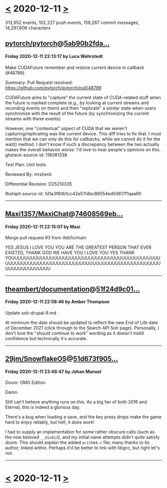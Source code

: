 # [<](2020-12-10.md) 2020-12-11 [>](2020-12-12.md)

313,952 events, 102,227 push events, 159,267 commit messages, 14,297,606 characters


## [pytorch/pytorch](https://github.com/pytorch/pytorch)@[5ab90b2fda...](https://github.com/pytorch/pytorch/commit/5ab90b2fda9a94e45c26be6e567e8d3fbf0e6dfa)
#### Friday 2020-12-11 22:13:17 by Luca Wehrstedt

Make CUDAFuture remember and restore current device in callback (#48789)

Summary:
Pull Request resolved: https://github.com/pytorch/pytorch/pull/48789

CUDAFuture aims to "capture" the current state of CUDA-related stuff when the future is marked complete (e.g., by looking at current streams and recording events on them) and then "replicate" a similar state when users synchronize with the result of the future (by synchronizing the current streams with these events).

However, one "contextual" aspect of CUDA that we weren't capturing/replicating was the current device. This diff tries to fix that. I must mention that we can only do this for callbacks, while we cannot do it for the wait() method. I don't know if such a discrepancy between the two actually makes the overall behavior _worse_. I'd love to hear people's opinions on this.
ghstack-source-id: 118081338

Test Plan: Unit tests

Reviewed By: mrshenli

Differential Revision: D25210335

fbshipit-source-id: 1d1a3f80b1cc42e5114bc88554ed50617f1aaa90

---
## [Maxi1357/MaxiChat](https://github.com/Maxi1357/MaxiChat)@[74608569eb...](https://github.com/Maxi1357/MaxiChat/commit/74608569eb66758ad5820bba1a77cbefe417ef78)
#### Friday 2020-12-11 22:15:07 by Maxi

Merge pull request #3 from Abb1x/main

YES JESUS I LOVE YOU YOU ARE THE GREATEST PERSON THAT EVER EXISTED, THANK GOD WE HAVE YOU I LOVE YOU YES THANK YOUUUUUUUUUUUUUUUUUUUUUUUUUUUUUUUUUUUUUUUUUUUUUUUUUUUUUUUUUUUUUUUUUUUUUUUUUUUUUUUUUUUUUUUUUUUUUUUUUUUUUUUUUUUU

---
## [theambert/documentation](https://github.com/theambert/documentation)@[51f24d9c01...](https://github.com/theambert/documentation/commit/51f24d9c0131e7067ff6f62a769915a9e42238c4)
#### Friday 2020-12-11 22:58:46 by Amber Thompson

Update solr-drupal-8.md

At minimum the date should be updated to reflect the new End of Life date of December 2021 (click through to the Search API Solr page). Personally, I don't love the "should continue to work" wording as it doesn't instill confidence but technically it's accurate.

---
## [29jm/SnowflakeOS](https://github.com/29jm/SnowflakeOS)@[51d673f905...](https://github.com/29jm/SnowflakeOS/commit/51d673f9059cf53c75b2dffc2c89c08a14962716)
#### Friday 2020-12-11 23:48:47 by Johan Manuel

Doom: OMG Edition

Damn.

Still can't believe anything runs on this. As a big fan of both 2016 and
Eternal, this is indeed a glorious day.

There's a bug when loading a save, and the key press drops make the game
hard to enjoy reliably, but hell, it does work!

I had to supply an implementation for some rather obscure calls (such as
the now beloved `__divdi3`), and my initial naive attempts didn't quite
satisfy doom. This should explain the added `arith64.c` file; many
thanks to its author, linked within. Perhaps it'd be better to link with
libgcc, but right let's not.

---

# [<](2020-12-10.md) 2020-12-11 [>](2020-12-12.md)

